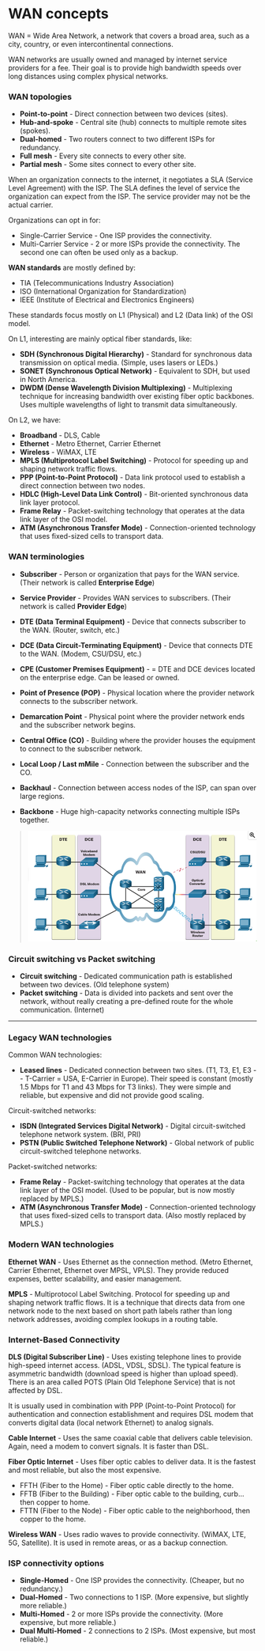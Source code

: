 # WAN concepts

WAN = Wide Area Network, a network that covers a broad area, such as a city, country, or even intercontinental connections.

WAN networks are usually owned and managed by internet service providers for a fee. Their goal is to provide high bandwidth
speeds over long distances using complex physical networks.

### WAN topologies

- **Point-to-point** - Direct connection between two devices (sites).
- **Hub-and-spoke** - Central site (hub) connects to multiple remote sites (spokes).
- **Dual-homed** - Two routers connect to two different ISPs for redundancy.
- **Full mesh** - Every site connects to every other site.
- **Partial mesh** - Some sites connect to every other site.

When an organization connects to the internet, it negotiates a SLA (Service Level Agreement) with the ISP. The SLA defines the
level of service the organization can expect from the ISP. The service provider may not be the actual carrier.

Organizations can opt in for:

- Single-Carrier Service - One ISP provides the connectivity.
- Multi-Carrier Service - 2 or more ISPs provide the connectivity. The second one can often be used only as a backup.

**WAN standards** are mostly defined by:
- TIA (Telecommunications Industry Association)
- ISO (International Organization for Standardization)
- IEEE (Institute of Electrical and Electronics Engineers)

These standards focus mostly on L1 (Physical) and L2 (Data link) of the OSI model.

On L1, interesting are mainly optical fiber standards, like:
- **SDH (Synchronous Digital Hierarchy)** - Standard for synchronous data transmission on optical media. (Simple, uses lasers or LEDs.)
- **SONET (Synchronous Optical Network)** - Equivalent to SDH, but used in North America.
- **DWDM (Dense Wavelength Division Multiplexing)** - Multiplexing technique for increasing bandwidth over existing fiber optic backbones. Uses multiple wavelengths of light to transmit data simultaneously.

On L2, we have:
- **Broadband** - DLS, Cable
- **Ethernet** - Metro Ethernet, Carrier Ethernet
- **Wireless** - WiMAX, LTE
- **MPLS (Multiprotocol Label Switching)** - Protocol for speeding up and shaping network traffic flows.
- **PPP (Point-to-Point Protocol)** - Data link protocol used to establish a direct connection between two nodes.
- **HDLC (High-Level Data Link Control)** - Bit-oriented synchronous data link layer protocol.
- **Frame Relay** - Packet-switching technology that operates at the data link layer of the OSI model.
- **ATM (Asynchronous Transfer Mode)** - Connection-oriented technology that uses fixed-sized cells to transport data.


### WAN terminologies

- **Subscriber** - Person or organization that pays for the WAN service. (Their network is called **Enterprise Edge**)
- **Service Provider** - Provides WAN services to subscribers. (Their network is called **Provider Edge**)
- **DTE (Data Terminal Equipment)** - Device that connects subscriber to the WAN. (Router, switch, etc.)
- **DCE (Data Circuit-Terminating Equipment)** - Device that connects DTE to the WAN. (Modem, CSU/DSU, etc.)
- **CPE (Customer Premises Equipment)** - = DTE and DCE devices located on the enterprise edge. Can be leased or owned.

- **Point of Presence (POP)** - Physical location where the provider network connects to the subscriber network.
- **Demarcation Point** - Physical point where the provider network ends and the subscriber network begins.
- **Central Office (CO)** - Building where the provider houses the equipment to connect to the subscriber network.
- **Local Loop / Last mMile** - Connection between the subscriber and the CO.
- **Backhaul** - Connection between access nodes of the ISP, can span over large regions.
- **Backbone** - Huge high-capacity networks connecting multiple ISPs together.

> ![img.png](../images/dte-dce.png)


### Circuit switching vs Packet switching

- **Circuit switching** - Dedicated communication path is established between two devices. (Old telephone system)
- **Packet switching** - Data is divided into packets and sent over the network, without really creating a pre-defined route 
for the whole communication. (Internet)

---

### Legacy WAN technologies

Common WAN technologies:
- **Leased lines** - Dedicated connection between two sites. (T1, T3, E1, E3 -- T-Carrier = USA, E-Carrier in Europe).
Their speed is constant (mostly 1.5 Mbps for T1 and 43 Mbps for T3 links). They were simple and reliable, but expensive and did not provide good scaling.

Circuit-switched networks:
- **ISDN (Integrated Services Digital Network)** - Digital circuit-switched telephone network system. (BRI, PRI)
- **PSTN (Public Switched Telephone Network)** - Global network of public circuit-switched telephone networks.

Packet-switched networks:
- **Frame Relay** - Packet-switching technology that operates at the data link layer of the OSI model. (Used to be popular, but is now mostly replaced by MPLS.)
- **ATM (Asynchronous Transfer Mode)** - Connection-oriented technology that uses fixed-sized cells to transport data. (Also mostly replaced by MPLS.)

### Modern WAN technologies

**Ethernet WAN** - Uses Ethernet as the connection method. (Metro Ethernet, Carrier Ethernet, Ethernet over MPSL, VPLS). They provide
reduced expenses, better scalability, and easier management.

**MPLS** - Multiprotocol Label Switching. Protocol for speeding up and shaping network traffic flows. It is a technique that directs data from one network
node to the next based on short path labels rather than long network addresses, avoiding complex lookups in a routing table.


### Internet-Based Connectivity

**DLS (Digital Subscriber Line)** - Uses existing telephone lines to provide high-speed internet access. (ADSL, VDSL, SDSL).
The typical feature is asymmetric bandwidth (download speed is higher than upload speed). There is an area called POTS (Plain Old Telephone Service) that is not affected by DSL.

It is usually used in combination with PPP (Point-to-Point Protocol) for authentication and connection establishment and requires DSL modem that converts digital data (local network Ethernet) to analog signals.

**Cable Internet** - Uses the same coaxial cable that delivers cable television. Again, need a modem to convert signals. It is faster than DSL.

**Fiber Optic Internet** - Uses fiber optic cables to deliver data. It is the fastest and most reliable, but also the most expensive.

- FFTH (Fiber to the Home) - Fiber optic cable directly to the home.
- FFTB (Fiber to the Building) - Fiber optic cable to the building, curb... then copper to home.
- FTTN (Fiber to the Node) - Fiber optic cable to the neighborhood, then copper to the home.

**Wireless WAN** - Uses radio waves to provide connectivity. (WiMAX, LTE, 5G, Satellite). It is used in remote areas, or as a backup connection.


### ISP connectivity options

- **Single-Homed** - One ISP provides the connectivity. (Cheaper, but no redundancy.)
- **Dual-Homed** - Two connections to 1 ISP. (More expensive, but slightly more reliable.)
- **Multi-Homed** - 2 or more ISPs provide the connectivity. (More expensive, but more reliable.)
- **Dual Multi-Homed** - 2 connections to 2 ISPs. (Most expensive, but most reliable.)


